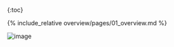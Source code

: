 {:toc}

{% include_relative overview/pages/01_overview.md %}

![image](overview/static/images/image1.png)
